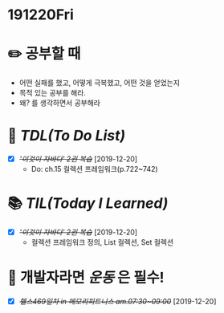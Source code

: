# 191220Fri

# :pencil2: 공부할 때

- 어떤 실패를 했고, 어떻게 극복했고, 어떤 것을 얻었는지
- 목적 있는 공부를 해라.
- 왜? 를 생각하면서 공부해라

<!-- # 🌞 오늘의 _명언_ -->

<!-- # 📅 _어제_ 한 일 -->

# :memo: _TDL(To Do List)_

<!-- ❌🔺❎🔼 -->

<!-- **G**:Goal(목표)<br> -->
<!-- **D**:Do(했음) -->

- [x] ~~_'이것이 자바다' 2권 복습_~~ [2019-12-20]
  - Do: ch.15 컬렉션 프레임워크(p.722~742)

# 📚 _TIL(Today I Learned)_

- [x] ~~_'이것이 자바다' 2권 복습_~~ [2019-12-20]
  - 컬렉션 프레임워크 정의, List 컬렉션, Set 컬렉션

<!-- # 📖 _독서_ 마라톤 -->

# 💪 개발자라면 _운동_ 은 필수!

- [x] ~~_헬스469일차 in 메모리피트니스 am.07:30~09:00_~~ [2019-12-20]
  <!-- # :newspaper: 오늘 읽은 _it 개발, 기술 관련 기사, 블로그_ -->

<!-- # :disappointed: 오늘 _아쉬웠던 점_.. -->

<!-- # 📅 _내일_ 할 일 -->

  <!-- # 🛌 오늘 하루 _마무리_ 하며.. -->
